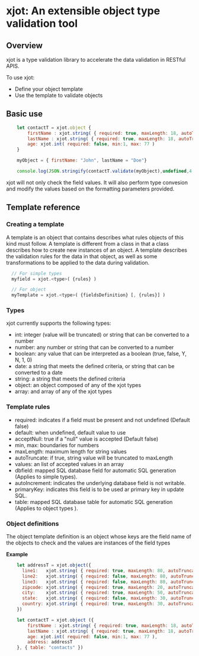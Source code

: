 # xjot: An extensible object type validation tool

##  Overview 

xjot is a type validation library to accelerate the data validation in RESTful APIS.

To use xjot:

  * Define your object template
  * Use the template to validate objects

## Basic use
```javascript
    let contactT = xjot.object {
        firstName : xjot.string( { required: true, maxLength: 18, autoTruncate: true }),
        lastName : xjot.string( { required: true, maxLength: 18, autoTruncate: true }),
        age: xjot.int( required: false, min:1, max: 77 )
    }    

    myObject = { firstName: "John", lastName = "Doe"}

    console.log(JSON.stringify(contactT.validate(myObject),undefined,4 ))
```    

xjot will not only check the field values. It will also perform type convesion and modify the values based on the formatting parameters provided.

## Template reference

### Creating a template

A template is an object that contains describes what rules objects of this kind must follow.
A template is different from a class in that a class describes how to create new instances of an object. 
A template describes the validation rules for the data in that object, as well as some transformations to be applied to the data during validation.


```javascript
  // For simple types
  myfield = xjot.<type>( {rules} )

  // For object 
  myTemplate = xjot.<type>( {fieldsDefinition} [, {rules}] )
```

### Types

xjot currently supports the following types:

* int: integer (value will be truncated) or string that can be converted to a number
* number: any number or string that can be converted to a number
* boolean: any value that can be interpreted as a boolean (true, false, Y, N, 1, 0)
* date: a string that meets the defined criteria,  or string that can be converted to a date
* string: a string that meets the defined criteria
* object: an object composed of any of the xjot types
* array: and array of any of the xjot types

### Template rules
* required: indicates if a field must be present and not undefined (Default false)
* default: when undefined, default value to use
* acceptNull: true if a "null" value is accepted (Default false)
* min, max: boundaries for numbers
* maxLength: maximum length for string values
* autoTruncate: if true, string value will be truncated to maxLength
* values: an list of accepted values in an array
* dbfield: mapped SQL database field for automatic SQL generation (Applies to simple types). 
* autoIncrement: indicates the underlying database field is not writable.
* primaryKey: indicates this field is to be used ar primary key in update SQL.
* table: mapped SQL database table for automatic SQL generation (Applies to object types ).

### Object definitions
The object template definition is an object whose keys are the field name of the objects to check and the values are instances of the field types

**Example**
```javascript
    let addressT = xjot.object({
      line1:   xjot.string( { required: true, maxLength: 80, autoTruncate: true ),
      line2:   xjot.string( { required: false, maxLength: 80, autoTruncate: true ),
      line3:   xjot.string( { required: false, maxLength: 80, autoTruncate: true ),
      zipcode: xjot.string( { required: true, maxLength: 20, autoTruncate: true ),
      city:    xjot.string( { required: true, maxLength: 50, autoTruncate: true ),
      state:   xjot.string( { required: false, maxLength: 30, autoTruncate: true ),
      country: xjot.string( { required: true, maxLength: 30, autoTruncate: true ),
    })

    let contactT = xjot.object ({
        firstName : xjot.string( { required: true, maxLength: 18, autoTruncate: true, dbfield: "first_name" }),
        lastName : xjot.string( { required: true, maxLength: 18, autoTruncate: true }),
        age: xjot.int( required: false, min:1, max: 77 ),
        address: addressT
    }, { table: "contacts" })
```

